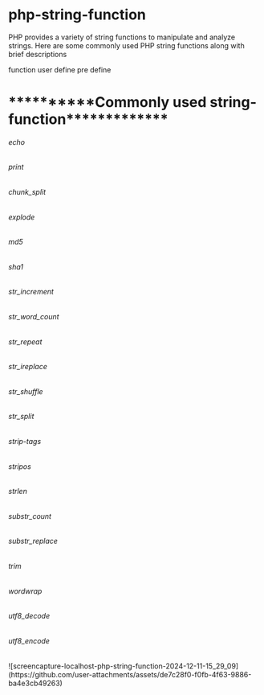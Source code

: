 # php-string-function
PHP provides a variety of string functions to manipulate and analyze strings. Here are some commonly used PHP string functions along with brief descriptions

function
    user define
    pre  define


<?php
     
      Statement

?>

<H1>**********Commonly used string-function*************</H1>

<H6>echo</H6>
<H6>print</H6>
<H6>chunk_split</H6>
<H6>explode</H6>
<H6>md5</H6>
<H6>sha1</H6>
<H6>str_increment</H6>
<H6>str_word_count</H6>
<H6>str_repeat</H6>
<H6>str_ireplace</H6>
<H6>str_shuffle</H6>
<H6>str_split</H6>
<H6>strip-tags</H6>
<H6>stripos</H6>
<H6>strlen</H6>
<H6>substr_count</H6>
<H6>substr_replace</H6>
<H6>trim</H6>
<H6>wordwrap</H6>
<H6>utf8_decode</H6>
<H6>utf8_encode</H6>
![screencapture-localhost-php-string-function-2024-12-11-15_29_09](https://github.com/user-attachments/assets/de7c28f0-f0fb-4f63-9886-ba4e3cb49263)
